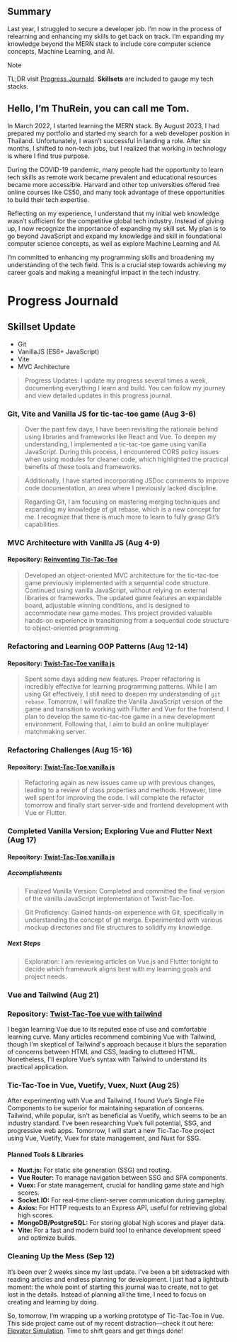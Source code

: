 ## Summary

Last year, I struggled to secure a developer job. I’m now in the process of relearning and enhancing my skills to get back on track. I’m expanding my knowledge beyond the MERN stack to include core computer science concepts, Machine Learning, and AI.

> [!NOTE]
> TL;DR
> visit [Progress Journald](#progress-journald). **Skillsets** are included to gauge my tech stacks.

## Hello, I’m ThuRein, you can call me Tom.

In March 2022, I started learning the MERN stack. By August 2023, I had prepared my portfolio and started my search for a web developer position in Thailand. Unfortunately, I wasn’t successful in landing a role. After six months, I shifted to non-tech jobs, but I realized that working in technology is where I find true purpose.

During the COVID-19 pandemic, many people had the opportunity to learn tech skills as remote work became prevalent and educational resources became more accessible. Harvard and other top universities offered free online courses like CS50, and many took advantage of these opportunities to build their tech expertise.

Reflecting on my experience, I understand that my initial web knowledge wasn’t sufficient for the competitive global tech industry. Instead of giving up, I now recognize the importance of expanding my skill set. My plan is to go beyond JavaScript and expand my knowledge and skill in foundational computer science concepts, as well as explore Machine Learning and AI.

I’m committed to enhancing my programming skills and broadening my understanding of the tech field. This is a crucial step towards achieving my career goals and making a meaningful impact in the tech industry.

# Progress Journald

## Skillset Update

- Git
- VanillaJS (ES6+ JavaScript)
- Vite
- MVC Architecture

> Progress Updates: I update my progress several times a week, documenting everything I learn and build. You can follow my journey and view detailed updates in this progress journal.

### Git, Vite and Vanilla JS for tic-tac-toe game (Aug 3-6)

> Over the past few days, I have been revisiting the rationale behind using libraries and frameworks like React and Vue. To deepen my understanding, I implemented a tic-tac-toe game using vanilla JavaScript. During this process, I encountered CORS policy issues when using modules for cleaner code, which highlighted the practical benefits of these tools and frameworks.

> Additionally, I have started incorporating JSDoc comments to improve code documentation, an area where I previously lacked discipline.

> Regarding Git, I am focusing on mastering merging techniques and expanding my knowledge of git rebase, which is a new concept for me. I recognize that there is much more to learn to fully grasp Git’s capabilities.

### MVC Architecture with Vanilla JS (Aug 4-9)

#### Repository: [Reinventing Tic-Tac-Toe](https://github.com/thureindev/twist-tac-toe/)

> Developed an object-oriented MVC architecture for the tic-tac-toe game previously implemented with a sequential code structure. Continued using vanilla JavaScript, without relying on external libraries or frameworks. The updated game features an expandable board, adjustable winning conditions, and is designed to accommodate new game modes. This project provided valuable hands-on experience in transitioning from a sequential code structure to object-oriented programming.

### Refactoring and Learning OOP Patterns (Aug 12-14)

#### Repository: [Twist-Tac-Toe vanilla js](https://github.com/thureindev/twist-tac-toe/tree/main/app-vanilla-js)

> Spent some days adding new features. Proper refactoring is incredibly effective for learning programming patterns. While I am using Git effectively, I still need to deepen my understanding of `git rebase`. Tomorrow, I will finalize the Vanilla JavaScript version of the game and transition to working with Flutter and Vue for the frontend. I plan to develop the same tic-tac-toe game in a new development environment. Following that, I aim to build an online multiplayer matchmaking server.

### Refactoring Challenges (Aug 15-16)

#### Repository: [Twist-Tac-Toe vanilla js](https://github.com/thureindev/twist-tac-toe/tree/main/app-vanilla-js)

> Refactoring again as new issues came up with previous changes, leading to a review of class properties and methods. However, time well spent for improving the code. I will complete the refactor tomorrow and finally start server-side and frontend development with Vue or Flutter.

### Completed Vanilla Version; Exploring Vue and Flutter Next (Aug 17)

#### Repository: [Twist-Tac-Toe vanilla js](https://github.com/thureindev/twist-tac-toe/tree/main/app-vanilla-js/)

##### Accomplishments

> Finalized Vanilla Version: Completed and committed the final version of the vanilla JavaScript implementation of Twist-Tac-Toe.

> Git Proficiency: Gained hands-on experience with Git, specifically in understanding the concept of git merge. Experimented with various mockup directories and file structures to solidify my knowledge.

##### Next Steps

> Exploration: I am reviewing articles on Vue.js and Flutter tonight to decide which framework aligns best with my learning goals and project needs.

### Vue and Tailwind (Aug 21)

### Repository: [Twist-Tac-Toe vue with tailwind](https://github.com/thureindev/twist-tac-toe/tree/main/app-vue-tailwind/)

I began learning Vue due to its reputed ease of use and comfortable learning curve. Many articles recommend combining Vue with Tailwind, though I'm skeptical of Tailwind's approach because it blurs the separation of concerns between HTML and CSS, leading to cluttered HTML. Nonetheless, I'll explore Vue’s syntax with Tailwind to understand its practical application.

### Tic-Tac-Toe in Vue, Vuetify, Vuex, Nuxt (Aug 25)

After experimenting with Vue and Tailwind, I found Vue’s Single File Components to be superior for maintaining separation of concerns. Tailwind, while popular, isn't as beneficial as Vuetify, which seems to be an industry standard. I’ve been researching Vue’s full potential, SSG, and progressive web apps. Tomorrow, I will start a new Tic-Tac-Toe project using Vue, Vuetify, Vuex for state management, and Nuxt for SSG.

#### Planned Tools & Libraries

- **Nuxt.js:** For static site generation (SSG) and routing.
- **Vue Router:** To manage navigation between SSG and SPA components.
- **Vuex:** For state management, crucial for handling game state and high scores.
- **Socket.IO:** For real-time client-server communication during gameplay.
- **Axios:** For HTTP requests to an Express API, useful for retrieving global high scores.
- **MongoDB/PostgreSQL:** For storing global high scores and player data.
- **Vite:** For a fast and modern build tool to enhance development speed and optimize builds.

### Cleaning Up the Mess (Sep 12)

It’s been over 2 weeks since my last update. I've been a bit sidetracked with reading articles and endless planning for development. I just had a lightbulb moment: the whole point of starting this journal was to create, not to get lost in the details. Instead of planning all the time, I need to focus on creating and learning by doing.

So, tomorrow, I’m wrapping up a working prototype of Tic-Tac-Toe in Vue. This side project came out of my recent distraction—check it out here: [Elevator Simulation](https://github.com/thureindev/elevator-sim.git). Time to shift gears and get things done!
